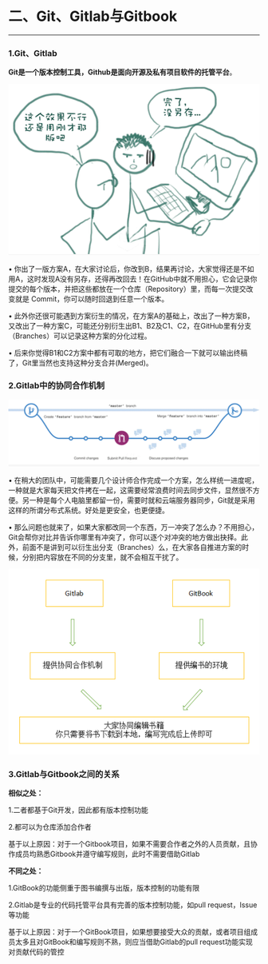 # 二、Git、Gitlab与Gitbook

---

### 1.Git、Gitlab

**Git是一个版本控制工具，Github是面向开源及私有项目软件的托管平台**。

![picture1](/assets/2001.png)

• 你出了一版方案A，在大家讨论后，你改到B，结果再讨论，大家觉得还是不如用A，这时发现A没有另存，还得再改回去！在GitHub中就不用担心，它会记录你提交的每个版本，并把这些都放在一个仓库（Repository）里，而每一次提交改变就是 Commit，你可以随时回退到任意一个版本。

• 此外你还很可能遇到方案衍生的情况，在方案A的基础上，改出了一种方案B，又改出了一种方案C，可能还分别衍生出B1、B2及C1、C2，在GitHub里有分支（Branches）可以记录这种方案的分化过程。

• 后来你觉得B1和C2方案中都有可取的地方，把它们融合一下就可以输出终稿了，Git里当然也支持这种分支合并\(Merged\)。

### 2.Gitlab中的协同合作机制

![picture2](/assets/图片1.png)

• 在稍大的团队中，可能需要几个设计师合作完成一个方案，怎么样统一进度呢，一种就是大家每天把文件拷在一起，这需要经常浪费时间去同步文件，显然很不方便。另一种是每个人电脑里都留一份，需要时就和云端服务器同步，Git就是采用这样的所谓分布式系统。好处是更安全，也更便捷。

• 那么问题也就来了，如果大家都改同一个东西，万一冲突了怎么办？不用担心，Git会帮你对比并告诉你哪里有冲突了，你可以逐个对冲突的地方做出抉择。此外，前面不是讲到可以衍生出分支（Branches）么，在大家各自推进方案的时候，分别把内容放在不同的分支里，就不会相互干扰了。

![](/assets/GitlabGitbook.png)

### 3.Gitlab与Gitbook之间的关系

**相似之处：**

1.二者都基于Git开发，因此都有版本控制功能

2.都可以为仓库添加合作者

基于以上原因：对于一个Gitbook项目，如果不需要合作者之外的人员贡献，且协作成员均熟悉Gitbook并遵守编写规则，此时不需要借助Gitlab

**不同之处：**

1.GitBook的功能侧重于图书编撰与出版，版本控制的功能有限

2.Gitlab是专业的代码托管平台具有完善的版本控制功能，如pull request，Issue等功能

基于以上原因：对于一个GitBook项目，如果想要接受大众的贡献，或者项目组成员太多且对GitBook和编写规则不熟，则应当借助Gitlab的pull request功能实现对贡献代码的管控

